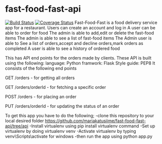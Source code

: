 # fast-food-fast-api
[![Build Status](https://travis-ci.com/mariakatusiime/fast-food-fast-api.svg?branch=api)](https://travis-ci.com/mariakatusiime/fast-food-fast-api)
[![Coverage Status](https://coveralls.io/repos/github/mariakatusiime/fast-food-fast-api/badge.svg?branch=api)](https://coveralls.io/github/mariakatusiime/fast-food-fast-api?branch=api)
Fast-Food-Fast is a food delivery service app for a restaurant. Users can create an account and log in A user can be able to order for food The admin is able to add,edit or delete the fast-food items The admin is able to see a list of fast-food items The Admin user is able to See a list of orders,accept and decline orders,mark orders as completed A user is able to see a history of ordered food

This has API end points for the orders made by clients.
These API is built using the following:
language:
   Python
framwork:
   Flask
Style guide:
  PEP8
 It consists of the following end points
   
GET /orders  - for getting all orders

GET /orders/orderId - for fetching a specific order

POST /orders - for placing an order

PUT /orders/orderId - for updating the status of an order

To get this app you have to do the following;
  -clone this repository to your local desired folder
   https://github.com/mariakatusiime/fast-food-fast-api/tree/api
  -Install virtualenv using pip install virtualenv command
  -Set up virtualenv by doing virtualenv venv
  -Activate virtualenv by typing venv\Scripts\activate for windows
  -then run the app using python app.py

